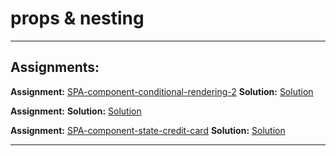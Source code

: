 # props & nesting

---

## Assignments:

**Assignment:** [SPA-component-conditional-rendering-2](https://classroom.github.com/a/wOIkiW7-)
**Solution:** [Solution]()

**Assignment:** []()
**Solution:** [Solution]()

**Assignment:** [SPA-component-state-credit-card](https://classroom.github.com/a/V6HeXqKa)
**Solution:** [Solution]()


---


